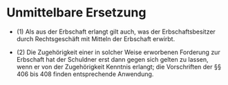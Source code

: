 # Unmittelbare Ersetzung

- (1) Als aus der Erbschaft erlangt gilt auch, was der Erbschaftsbesitzer durch Rechtsgeschäft mit Mitteln der Erbschaft erwirbt.

- (2) Die Zugehörigkeit einer in solcher Weise erworbenen Forderung zur Erbschaft hat der Schuldner erst dann gegen sich gelten zu lassen, wenn er von der Zugehörigkeit Kenntnis erlangt; die Vorschriften der §§ 406 bis 408 finden entsprechende Anwendung.

